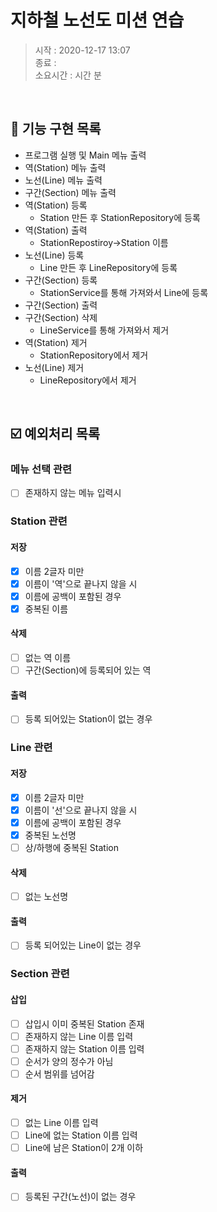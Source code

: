 # 지하철 노선도 미션 연습
> 시작 : 2020-12-17 13:07  
> 종료 :   
> 소요시간 : 시간 분

<br>

## 🎯 기능 구현 목록
- 프로그램 실행 및 Main 메뉴 출력
- 역(Station) 메뉴 출력
- 노선(Line) 메뉴 출력
- 구간(Section) 메뉴 출력
- 역(Station) 등록
    - Station 만든 후 StationRepository에 등록
- 역(Station) 출력
    - StationRepostiroy->Station 이름
- 노선(Line) 등록
    - Line 만든 후 LineRepository에 등록
- 구간(Section) 등록
    - StationService를 통해 가져와서 Line에 등록
- 구간(Section) 출력
- 구간(Section) 삭제
    - LineService를 통해 가져와서 제거
- 역(Station) 제거
    - StationRepository에서 제거
- 노선(Line) 제거
    - LineRepository에서 제거

<br>

## ☑️ 예외처리 목록
### 메뉴 선택 관련
- [ ] 존재하지 않는 메뉴 입력시

### Station 관련
#### 저장
- [x] 이름 2글자 미만
- [x] 이름이 '역'으로 끝나지 않을 시
- [x] 이름에 공백이 포함된 경우
- [x] 중복된 이름

#### 삭제
- [ ] 없는 역 이름
- [ ] 구간(Section)에 등록되어 있는 역

#### 출력
- [ ] 등록 되어있는 Station이 없는 경우

### Line 관련
#### 저장
- [x] 이름 2글자 미만
- [x] 이름이 '선'으로 끝나지 않을 시
- [x] 이름에 공백이 포함된 경우
- [x] 중복된 노선명
- [ ] 상/하행에 중복된 Station

#### 삭제
- [ ] 없는 노선명

#### 출력
- [ ] 등록 되어있는 Line이 없는 경우

### Section 관련
#### 삽입
- [ ] 삽입시 이미 중복된 Station 존재
- [ ] 존재하지 않는 Line 이름 입력
- [ ] 존재하지 않는 Station 이름 입력
- [ ] 순서가 양의 정수가 아님
- [ ] 순서 범위를 넘어감

#### 제거
- [ ] 없는 Line 이름 입력
- [ ] Line에 없는 Station 이름 입력
- [ ] Line에 남은 Station이 2개 이하

#### 출력
- [ ] 등록된 구간(노선)이 없는 경우